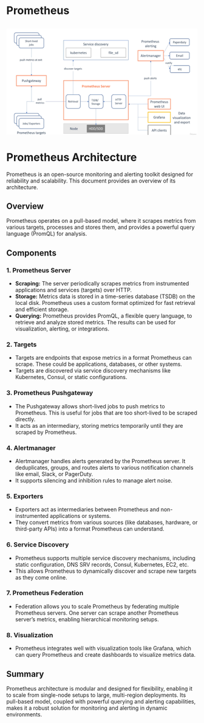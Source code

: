 # Prometheus

## 

![alt text](<Screenshot from 2024-08-20 00-38-42.png>)

# Prometheus Architecture

Prometheus is an open-source monitoring and alerting toolkit designed for reliability and scalability. This document provides an overview of its architecture.

## Overview

Prometheus operates on a pull-based model, where it scrapes metrics from various targets, processes and stores them, and provides a powerful query language (PromQL) for analysis.

## Components

### 1. Prometheus Server
- **Scraping:** The server periodically scrapes metrics from instrumented applications and services (targets) over HTTP.
- **Storage:** Metrics data is stored in a time-series database (TSDB) on the local disk. Prometheus uses a custom format optimized for fast retrieval and efficient storage.
- **Querying:** Prometheus provides PromQL, a flexible query language, to retrieve and analyze stored metrics. The results can be used for visualization, alerting, or integrations.

### 2. Targets
- Targets are endpoints that expose metrics in a format Prometheus can scrape. These could be applications, databases, or other systems.
- Targets are discovered via service discovery mechanisms like Kubernetes, Consul, or static configurations.

### 3. Prometheus Pushgateway
- The Pushgateway allows short-lived jobs to push metrics to Prometheus. This is useful for jobs that are too short-lived to be scraped directly.
- It acts as an intermediary, storing metrics temporarily until they are scraped by Prometheus.

### 4. Alertmanager
- Alertmanager handles alerts generated by the Prometheus server. It deduplicates, groups, and routes alerts to various notification channels like email, Slack, or PagerDuty.
- It supports silencing and inhibition rules to manage alert noise.

### 5. Exporters
- Exporters act as intermediaries between Prometheus and non-instrumented applications or systems.
- They convert metrics from various sources (like databases, hardware, or third-party APIs) into a format Prometheus can understand.

### 6. Service Discovery
- Prometheus supports multiple service discovery mechanisms, including static configuration, DNS SRV records, Consul, Kubernetes, EC2, etc.
- This allows Prometheus to dynamically discover and scrape new targets as they come online.

### 7. Prometheus Federation
- Federation allows you to scale Prometheus by federating multiple Prometheus servers. One server can scrape another Prometheus server’s metrics, enabling hierarchical monitoring setups.

### 8. Visualization
- Prometheus integrates well with visualization tools like Grafana, which can query Prometheus and create dashboards to visualize metrics data.

## Summary

Prometheus architecture is modular and designed for flexibility, enabling it to scale from single-node setups to large, multi-region deployments. Its pull-based model, coupled with powerful querying and alerting capabilities, makes it a robust solution for monitoring and alerting in dynamic environments.
